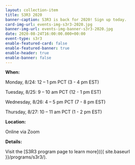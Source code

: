 ```yaml
---
layout: collection-item
title: S3R3 2020
banner-caption: S3R3 is back for 2020! Sign up today.
card-img-url: events-img-s3r3-2020.jpg
banner-img-url: events-img-banner-s3r3-2020.jpg
date: 2020-08-24T16:00:00.000+00:00
event-type: s3r3
enable-featured-card: false
enable-featured-banner: true
enable-header: true
enable-banner: false
---
```

**When:**

Monday, 8/24: 12 – 1 pm PCT (3 - 4 pm EST)

Tuesday, 8/25: 9 – 10 am PCT (12 - 1 pm EST)

Wednesday, 8/26: 4 – 5 pm PCT (7 - 8 pm EST)

Thursday, 8/27: 10 – 11 am PCT (1 - 2 pm EST)

**Location:**

Online via Zoom

**Details:**

Visit the [S3R3 program page to learn more]({{ site.baseurl }}/programs/s3r3/).